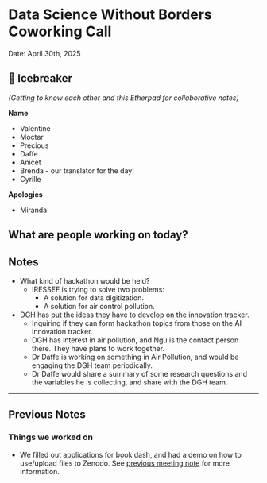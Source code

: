 # Data Science Without Borders Coworking Call 
  
 Date: April 30th, 2025
  
 ## 👋  Icebreaker 
 *(Getting to know each other and this Etherpad for collaborative notes)*
 
**Name**

   * Valentine
   * Moctar
   * Precious
   * Daffe
   * Anicet
   * Brenda - our translator for the day!
   * Cyrille

**Apologies**
   * Miranda

## What are people working on today?

## Notes

   * What kind of hackathon would be held?
       * IRESSEF is trying to solve two problems:
           * A solution for data digitization. 
           * A solution for air control pollution. 
   * DGH has put the ideas they have to develop on the innovation tracker.
       * Inquiring if they can form hackathon topics from those on the AI innovation tracker.
       * DGH has interest in air pollution, and Ngu is the contact person there. They have plans to work together.
       * Dr Daffe is working on something in Air Pollution, and would be engaging the DGH team periodically.
       * Dr Daffe would share a summary of some research questions and the variables he is collecting, and share with the DGH team. 
----------------------------------------------------------------------------------------------------

## Previous Notes

### Things we worked on

   * We filled out applications for book dash, and had a demo on how to use/upload files to Zenodo. 
See [previous meeting note](https://github.com/aphrc-dswb/dswb-open-science-capacity-wg/blob/main/project-management/coworking-calls/20250423-coworking-call-notes.md) for more information.
